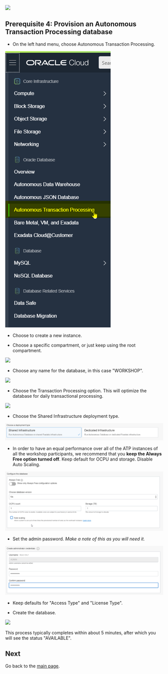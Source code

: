 ![](../commonimages/workshop_logo.png)

## Prerequisite 4: Provision an Autonomous Transaction Processing database

  - On the left hand menu, choose Autonomous Transaction Processing.

  ![](./images/go_to_atp.png)

  - Choose to create a new instance.
  
  - Choose a specific compartment, or just keep using the root compartment.

  ![](./images/create_atp_01.png)

  - Choose any name for the database, in this case "WORKSHOP".

  ![](./images/create_atp_02.png)

  - Choose the Transaction Processing option. This will optimize the database for daily transactional processing. 
  
  ![](./images/create_atp_03.png)
  
  - Choose the Shared Infrastructure deployment type.
  
  ![](./images/create_atp_serverless.png)

  - In order to have an equal performance over all of the ATP instances of all the workshop participants, we recommend that you __keep the Always Free option turned off__. Keep default for OCPU and storage. Disable Auto Scaling.

  ![](./images/create_atp_autoscalingoff.png)

  - Set the admin password. *Make a note of this as you will need it.*

  ![](./images/create_atp_password.png)
  
  - Keep defaults for "Access Type" and "License Type".

  - Create the database. 

  ![](./images/create_atp_05.png)
  
  This process typically completes within about 5 minutes, after which you will see the status "AVAILABLE".

## Next

Go back to the [main page](../README.md).
